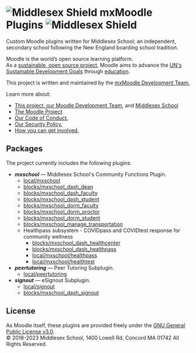 # ![Middlesex Shield](/assets/mx_shield.png) mxMoodle Plugins ![Middlesex Shield](/assets/mx_shield.png)
Custom Moodle plugins written for Middlesex School; an independent, secondary school following the New England boarding school tradition.

Moodle is the world’s open source learning platform. </br>
As a [sustainable, open source project](http://oss-watch.ac.uk/resources/cs-moodle), Moodle aims to advance the [UN's Sustainable Development Goals](https://www.un.org/sustainabledevelopment/) through [education](https://www.mnialive.com/articles/education-is-the-solution-for-sustainable-development-goals-says-moodle-founder/).

This project is written and maintained by the [mxMoodle Development Team.](/docs/ABOUT_US.md)

Learn more about:
- [This project, our Moodle Development Team,](/docs/ABOUT_US.md) and [Middlesex School](https://mxschool.edu)
- [The Moodle Project](https://moodle.org)
- [Our Code of Conduct.](/docs/CODE_OF_CONDUCT.md)
- [Our Security Policy.](/docs/SECURITY.md)
- [How you can get involved.](/docs/CONTRIBUTING.md)

## Packages
The project currently includes the following plugins:
- **_mxschool_** — Middlesex School's Community Functions Plugin.
    - [local/mxschool](/local/mxschool/README.md)
    - [blocks/mxschool_dash_dean](/blocks/mxschool_dash_dean/README.md)
    - [blocks/mxschool_dash_faculty](/blocks/mxschool_dash_faculty/README.md)
    - [blocks/mxschool_dash_student](/blocks/mxschool_dash_student/README.md)
    - [blocks/mxschool_dorm_faculty](/blocks/mxschool_dorm_faculty/README.md)
    - [blocks/mxschool_dorm_proctor](/blocks/mxschool_dorm_proctor/README.md)
    - [blocks/mxschool_dorm_student](/blocks/mxschool_dorm_student/README.md)
    - [blocks/mxschool_manage_transportation](blocks/mxschool_manage_transportation/README.md)
    - Healthpass subsystem - COVIDpass and COVIDtest response for community wellness
        - [blocks/mxschool_dash_healthcenter](/blocks/mxschool_dash_healthcenter/README.md)
        - [blocks/mxschool_dash_healthpass](/blocks/mxschool_dash_healthpass/README.md)
        - [local/mxschool/healthpass](/local_mxschool/healthpass/README.md)
        - [local/mxschool/healthtest](/local/mxschool/healthtest/README.md)        
- **_peertutoring_** — Peer Tutoring Subplugin.
    - [local/peertutoring](/local/peertutoring/README.md)
- **_signout_** — eSignout Subplugin.
    - [local/signout](/local/signout/README.md)
    - [blocks/mxschool_dash_signout](/blocks/mxschool_dash_signout/README.md)

## License
As Moodle itself, these plugins are provided freely under the [GNU General Public License v3.0](/docs/LICENSE.txt). </br>
© 2018-2023 Middlesex School, 1400 Lowell Rd, Concord MA 01742 All Rights Reserved.
